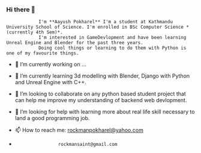 ### Hi there 👋
                I'm **Aayush Pokharel** I'm a student at Kathmandu University School of Science. I'm enrolled in BSc Computer Science *(currently 4th Sem)*.
                I'm interested in GameDevlopment and have been learning Unreal Engine and Blender for the past three years.
                Doing cool things or learning to do them with Python is one of my favourite things.
                
                
                

- 🔭 I’m currently working on ...
- 🌱 I’m currently learning 3d modelling with Blender, Django with Python and Unreal Engine with C++.
- 👯 I’m looking to collaborate on any python based student project that can help me improve my understanding of backend web devlopment.
- 🤔 I’m looking for help with learning more about real life skill necessary to land a good programming job.

- 📫 How to reach me: rockmanpokharel@yahoo.com 
-                     rockmansaint@gmail.com
